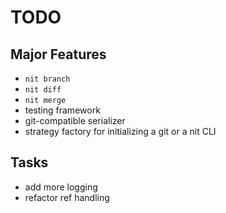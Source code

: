 # TODO

## Major Features
* `nit branch`
* `nit diff`
* `nit merge`
* testing framework
* git-compatible serializer
* strategy factory for initializing a git or a nit CLI

## Tasks
* add more logging
* refactor ref handling
